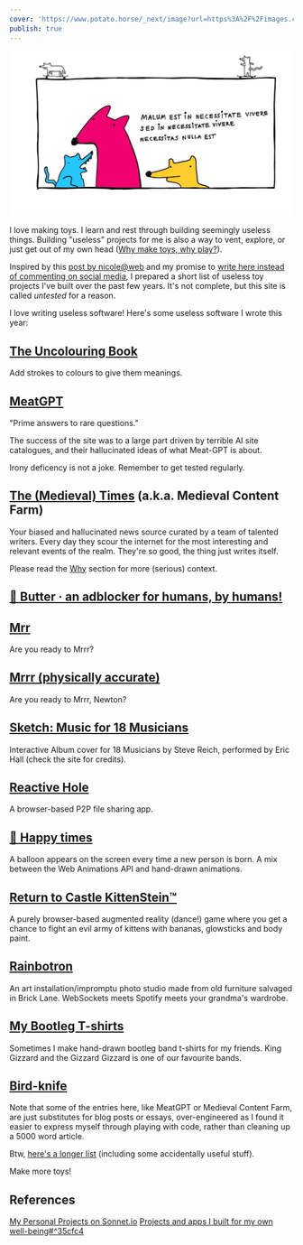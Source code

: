 ```yaml
---
cover: 'https://www.potato.horse/_next/image?url=https%3A%2F%2Fimages.ctfassets.net%2Fhyylafu4fjks%2F7BbS5siteD7AxVeqY2bU10%2F227485bc17dd0e055fcf89c35816b762%2F121672148_381523866218353_6465314069363865610_n_18138807475096229.jpg&w=3840&q=75'
publish: true
---
```

![266](121672148_381523866218353_6465314069363865610_n_18138807475096229.webp)

I love making toys. I learn and rest through building seemingly useless things. Building "useless" projects for me is also a way to vent, explore, or just get out of my own head ([Why make toys, why play?](<../Why make toys, why play?>)). 

Inspired by this [post by nicole@web](https://ntietz.com/blog/write-more-useless-software/) and my promise to [write here instead of commenting on social media](<../Instead or writing a comment, write a post and link it>), I prepared a short list of useless toy projects I've built over the past few years. It's not complete, but this site is called *untested* for a reason.

I love writing useless software! Here's some useless software I wrote this year:

## [The Uncolouring Book](https://lines.potato.horse)

Add strokes to colours to give them meanings.

## [MeatGPT](https://meat-gpt.sonnet.io)

"Prime answers to rare questions."

The success of the site was to a large part driven by terrible AI site catalogues, and their hallucinated ideas of what Meat-GPT is about.

Irony deficency is not a joke. Remember to get tested regularly.

## [The (Medieval) Times](https://tidings.potato.horse) (a.k.a. Medieval Content Farm)

Your biased and hallucinated news source curated by a team of talented writers. Every day they scour the internet for the most interesting and relevant events of the realm. They're so good, the thing just writes itself.

Please read the [Why](https://tidings.potato.horse/about) section for more (serious) context.

## [🧈 Butter · an adblocker for humans, by humans!](https://butter.sonnet.io)

## [Mrr](https://mrr.sonnet.io)

Are you ready to Mrrr?
## [Mrrr (physically accurate)](https://mrrr.vercel.app)

Are you ready to Mrrr, Newton?

## [Sketch: Music for 18 Musicians](https://18-musicians.vercel.app/)

Interactive Album cover for 18 Musicians by Steve Reich, performed by Eric Hall (check the site for credits). 

## [Reactive Hole](https://reactive-hole.vercel.app/)

A browser-based P2P file sharing app.

## [🎈 Happy times](https://balloons-tau.vercel.app/)

A balloon appears on the screen every time a new person is born.
A mix between the Web Animations API and hand-drawn animations.

## [Return to Castle KittenStein™](https://photos.google.com/share/AF1QipNvmuU36hIiBmWuWYEbyXQstq6b2kZadtZJbmifOEu80IEQ_6HNsKXIsrmVrGLXaQ?key=OUNNUXdMVFExeDFhVFViYjhXcVA0c3JWbElFS2VB)

A purely browser-based augmented reality (dance!) game where you get a chance to fight an evil army of kittens with bananas, glowsticks and body paint.
## [Rainbotron](https://500px.com/photo/151829029/aaron-by-rafal-pastuszak)

An art installation/impromptu photo studio made from old furniture salvaged in Brick Lane. WebSockets meets Spotify meets your grandma's wardrobe.

## [My Bootleg T-shirts](<../My Bootleg T-shirts>)

Sometimes I make hand-drawn bootleg band t-shirts for my friends. King Gizzard and the Gizzard Gizzard is one of our favourite bands.

## [Bird-knife](<../Bird-knife>)

Note that some of the entries here, like MeatGPT or Medieval Content Farm, are just substitutes for blog posts or essays, over-engineered as I found it easier to express myself through playing with code, rather than cleaning up a 5000 word article.

Btw, [here's a longer list](https://sonnet.io./projects) (including some accidentally useful stuff).

Make more toys! 

## References

[My Personal Projects on Sonnet.io](https://sonnet.io/projects)
[Projects and apps I built for my own well-being#^35cfc4](<../Projects and apps I built for my own well-being>)

